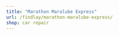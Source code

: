 ```yaml
---
title: "Marathon Maralube Express"
url: /findlay/marathon-maralube-express/
shop: car repair
---
```

